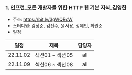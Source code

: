 ### 1. 인프런_모든 개발자를 위한 HTTP 웹 기본 지식_김영한
- 주소: https://bit.ly/3gWQRcW
- 스터디원: 김상준, 김진수, 윤서용, 정예인, 최원준
- 일정

| 일정  | 제목  | 담당자        |
|:---:|:---:|:---------:|
|22.11.02   |섹션01 ~ 섹션05  |all|
|22.11.09   |섹션06 ~ 섹션08  |all |
